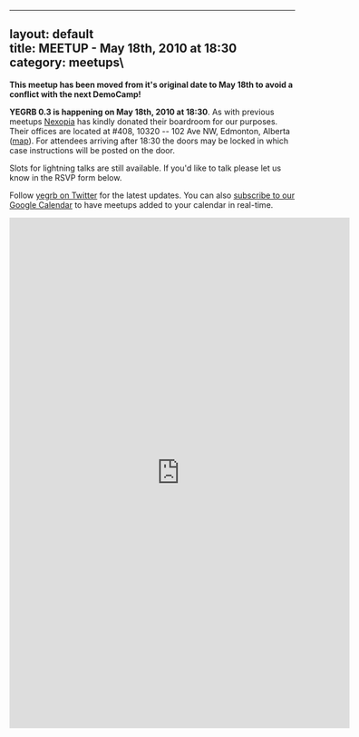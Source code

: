 ------------------------------------------------------------------------

layout: default\
title: MEETUP - May 18th, 2010 at 18:30\
category: meetups\
----

<strong>This meetup has been moved from it's original date to May 18th
to avoid a conflict with the next DemoCamp!</strong>

<strong>YEGRB 0.3 is happening on May 18th, 2010 at 18:30</strong>. As
with previous meetups <a href="http://www.nexopia.com">Nexopia</a> has
kindly donated their boardroom for our purposes. Their offices are
located at \#408, 10320 -- 102 Ave NW, Edmonton, Alberta
(<a href="http://maps.google.ca/maps?hl=en&q=%23408,+10320+%E2%80%93+102+Ave+NW,+Edmonton,+Alberta+(Nexopia+Offices)&ie=UTF8&hq=&hnear=10320+102+Ave+NW,+Edmonton,+Division+No.+11,+Alberta&sll=53.543006,-113.497776&sspn=0.006295,0.006295&layer=c&cbll=53.542998,-113.498311&panoid=qUC3AIPoedxraWtsVnxUBw&cbp=12,1.19,,0,3.63&ll=53.5482,-113.506515&spn=0,0.027466&z=16">map</a>).
For attendees arriving after 18:30 the doors may be locked in which case
instructions will be posted on the door.

Slots for lightning talks are still available. If you'd like to talk
please let us know in the RSVP form below.

Follow <a href="http://twitter.com/yegrb" class="tweep">yegrb on
Twitter</a> for the latest updates. You can also
<a href="https://www.google.com/calendar/hosted/yegrb.com/embed?title=YEGRB%20-%20Edmonton%20Rubyist%20Calendar&amp;height=600&amp;wkst=1&amp;bgcolor=%23FFFFFF&amp;src=yegrb.com_4pmb3hc3jv4jc75jhodv6m2rkc@group.calendar.google.com&amp;color=%23A32929&amp;ctz=America/Edmonton">subscribe
to our Google Calendar</a> to have meetups added to your calendar in
real-time.

<iframe src="https://spreadsheets.google.com/embeddedform?formkey=dG5VX04yeERKU3U3TlRPVENUa3liZXc6MA" width="600" height="900" frameborder="0" marginheight="0" marginwidth="0">
Loading...</iframe>
